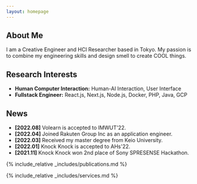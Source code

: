 ```yaml
---
layout: homepage
---
```


## About Me

I am a Creative Engineer and HCI Researcher based in Tokyo.
My passion is to combine my engineering skills and design smell to create COOL things.

## Research Interests

- **Human Computer Interaction:** Human-AI Interaction, User Interface
- **Fullstack Engineer:** React.js, Next.js, Node.js, Docker, PHP, Java, GCP

## News

- **[2022.08]** Volearn is accepted to IMWUT'22.
- **[2022.04]** Joined Rakuten Group Inc as an application engineer.
- **[2022.03]** Received my master degree from Keio University.
- **[2022.01]** Knock Knock is accepted to AHs'22.
- **[2021.11]** Knock Knock won 2nd place of Sony SPRESENSE Hackathon.

{% include_relative _includes/publications.md %}

{% include_relative _includes/services.md %}
